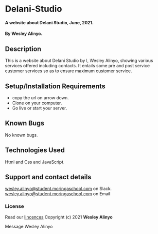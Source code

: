 # Delani-Studio
#### A website about Delani Studio, June, 2021.
#### By **Wesley Alinyo.**
## Description
This is a website about Delani Studio by I, Wesley Alinyo, showing various services offered including contacts. It entails some pre and post service customer services so as to ensure maximum customer service.
## Setup/Installation Requirements
- copy the url on arrow down.
- Clone on your computer.
- Go live or start your server.
## Known Bugs
No known bugs.
## Technologies Used
Html and Css and JavaScript.
## Support and contact details
wesley.alinyo@student.moringaschool.com on Slack.
wesley.alinyo@student.moringaschool.com on Email
### License
Read our [lincences](./Lincense)
Copyright (c) 2021 
**Wesley Alinyo**


Message Wesley Alinyo










